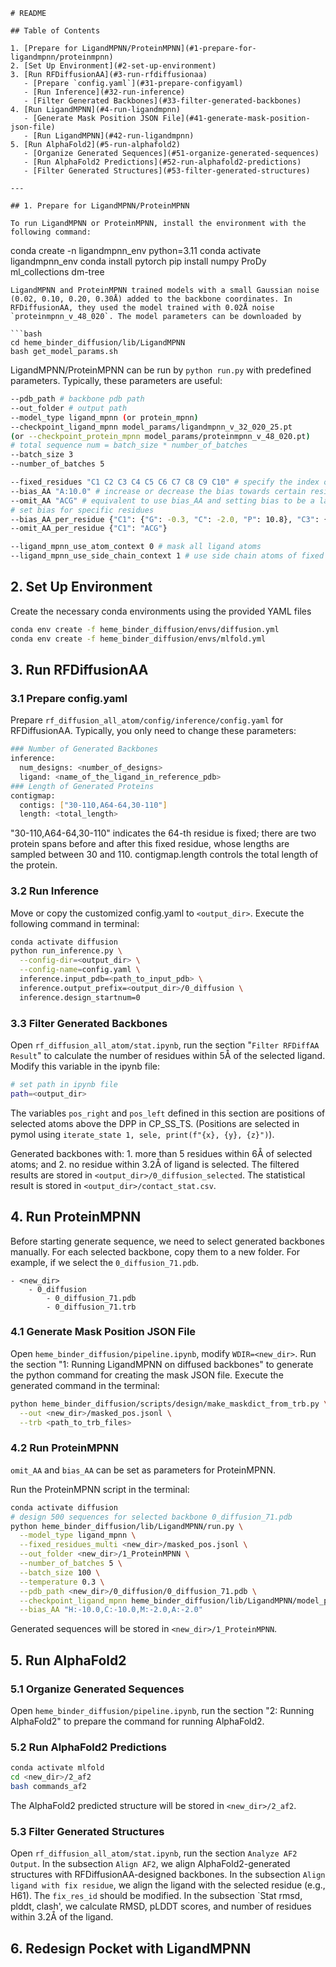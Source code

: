 ```
# README

## Table of Contents

1. [Prepare for LigandMPNN/ProteinMPNN](#1-prepare-for-ligandmpnn/proteinmpnn)
2. [Set Up Environment](#2-set-up-environment)
3. [Run RFDiffusionAA](#3-run-rfdiffusionaa)
   - [Prepare `config.yaml`](#31-prepare-configyaml)
   - [Run Inference](#32-run-inference)
   - [Filter Generated Backbones](#33-filter-generated-backbones)
4. [Run LigandMPNN](#4-run-ligandmpnn)
   - [Generate Mask Position JSON File](#41-generate-mask-position-json-file)
   - [Run LigandMPNN](#42-run-ligandmpnn)
5. [Run AlphaFold2](#5-run-alphafold2)
   - [Organize Generated Sequences](#51-organize-generated-sequences)
   - [Run AlphaFold2 Predictions](#52-run-alphafold2-predictions)
   - [Filter Generated Structures](#53-filter-generated-structures)

---

## 1. Prepare for LigandMPNN/ProteinMPNN

To run LigandMPNN or ProteinMPNN, install the environment with the following command:
```

conda create -n ligandmpnn_env python=3.11
conda activate ligandmpnn_env
conda install pytorch
pip install numpy ProDy ml_collections dm-tree

```
LigandMPNN and ProteinMPNN trained models with a small Gaussian noise (0.02, 0.10, 0.20, 0.30Å) added to the backbone coordinates. In RFDiffusionAA, they used the model trained with 0.02Å noise `proteinmpnn_v_48_020`. The model parameters can be downloaded by

```bash
cd heme_binder_diffusion/lib/LigandMPNN
bash get_model_params.sh
```

LigandMPNN/ProteinMPNN can be run by `python run.py` with predefined parameters. Typically, these parameters are useful:

```bash
--pdb_path # backbone pdb path
--out_folder # output path
--model_type ligand_mpnn (or protein_mpnn)
--checkpoint_ligand_mpnn model_params/ligandmpnn_v_32_020_25.pt
(or --checkpoint_protein_mpnn model_params/proteinmpnn_v_48_020.pt)
# total sequence num = batch_size * number_of_batches
--batch_size 3 
--number_of_batches 5

--fixed_residues "C1 C2 C3 C4 C5 C6 C7 C8 C9 C10" # specify the index of chain and residue whose sequence is fixed
--bias_AA "A:10.0" # increase or decrease the bias towards certain residue types
--omit_AA "ACG" # equivalent to use bias_AA and setting bias to be a large negative number
# set bias for specific residues
--bias_AA_per_residue {"C1": {"G": -0.3, "C": -2.0, "P": 10.8}, "C3": {"P": 10.0}}
--omit_AA_per_residue {"C1": "ACG"}

--ligand_mpnn_use_atom_context 0 # mask all ligand atoms
--ligand_mpnn_use_side_chain_context 1 # use side chain atoms of fixed residues as additional ligand atoms
```

## 2. Set Up Environment

Create the necessary conda environments using the provided YAML files

```bash
conda env create -f heme_binder_diffusion/envs/diffusion.yml
conda env create -f heme_binder_diffusion/envs/mlfold.yml
```

## 3. Run RFDiffusionAA

### 3.1 Prepare config.yaml

Prepare `rf_diffusion_all_atom/config/inference/config.yaml` for RFDiffusionAA.
Typically, you only need to change these parameters:

```bash
### Number of Generated Backbones
inference:
  num_designs: <number_of_designs>
  ligand: <name_of_the_ligand_in_reference_pdb>
### Length of Generated Proteins
contigmap:
  contigs: ["30-110,A64-64,30-110"]
  length: <total_length>
```

"30-110,A64-64,30-110" indicates the 64-th residue is fixed; there are two protein spans before and after this fixed residue, whose lengths are sampled between 30 and 110.
contigmap.length controls the total length of the protein.

### 3.2 Run Inference

Move or copy the customized config.yaml to `<output_dir>`.
Execute the following command in terminal:

```bash
conda activate diffusion
python run_inference.py \
  --config-dir=<output_dir> \
  --config-name=config.yaml \
  inference.input_pdb=<path_to_input_pdb> \
  inference.output_prefix=<output_dir>/0_diffusion \
  inference.design_startnum=0
```

### 3.3 Filter Generated Backbones

Open `rf_diffusion_all_atom/stat.ipynb`, run the section "`Filter RFDiffAA Result`" to calculate the number of residues within 5Å of the selected ligand. Modify this variable in the ipynb file:

```bash
# set path in ipynb file
path=<output_dir>
```

The variables `pos_right` and `pos_left` defined in this section are positions of selected atoms above the DPP in CP_SS_TS. (Positions are selected in pymol using ```iterate_state 1, sele, print(f"{x}, {y}, {z}")```).

Generated backbones with: 1. more than 5 residues within 6Å of selected atoms; and 2. no residue within 3.2Å of ligand is selected. The filtered results are stored in `<output_dir>/0_diffusion_selected`. The statistical result is stored in `<output_dir>/contact_stat.csv`.

## 4. Run ProteinMPNN

Before starting generate sequence, we need to select generated backbones manually. For each selected backbone, copy them to a new folder. For example, if we select the `0_diffusion_71.pdb`.

```
- <new_dir>
	- 0_diffusion
		- 0_diffusion_71.pdb
		- 0_diffusion_71.trb
```

### 4.1 Generate Mask Position JSON File

Open `heme_binder_diffusion/pipeline.ipynb`, modify `WDIR=<new_dir>`. Run the section "1: Running LigandMPNN on diffused backbones" to generate the python command for creating the mask JSON file.
Execute the generated command in the terminal:

```bash
python heme_binder_diffusion/scripts/design/make_maskdict_from_trb.py \
  --out <new_dir>/masked_pos.jsonl \
  --trb <path_to_trb_files>
```

### 4.2 Run ProteinMPNN

`omit_AA` and `bias_AA` can be set as parameters for ProteinMPNN.

Run the ProteinMPNN script in the terminal:

```bash
conda activate diffusion
# design 500 sequences for selected backbone 0_diffusion_71.pdb
python heme_binder_diffusion/lib/LigandMPNN/run.py \
  --model_type ligand_mpnn \
  --fixed_residues_multi <new_dir>/masked_pos.jsonl \
  --out_folder <new_dir>/1_ProteinMPNN \
  --number_of_batches 5 \
  --batch_size 100 \
  --temperature 0.3 \
  --pdb_path <new_dir>/0_diffusion/0_diffusion_71.pdb \
  --checkpoint_ligand_mpnn heme_binder_diffusion/lib/LigandMPNN/model_params/ligandmpnn_v_32_020_25.pt \
  --bias_AA "H:-10.0,C:-10.0,M:-2.0,A:-2.0"
```

Generated sequences will be stored in `<new_dir>/1_ProteinMPNN`.

## 5. Run AlphaFold2

### 5.1 Organize Generated Sequences

Open `heme_binder_diffusion/pipeline.ipynb`, run the section "2: Running AlphaFold2" to prepare the command for running AlphaFold2.

### 5.2 Run AlphaFold2 Predictions

```bash
conda activate mlfold
cd <new_dir>/2_af2
bash commands_af2
```

The AlphaFold2 predicted structure will be stored in `<new_dir>/2_af2`.

### 5.3 Filter Generated Structures

Open `rf_diffusion_all_atom/stat.ipynb`, run the section `Analyze AF2 Output`.
In the subsection `Align AF2`, we align AlphaFold2-generated structures with RFDiffusionAA-designed backbones.
In the subsection `Align ligand with fix residue`, we align the ligand with the selected residue (e.g., H61). The `fix_res_id` should be modified.
In the subsection `Stat rmsd, plddt, clash', we calculate RMSD, pLDDT scores, and number of residues within 3.2Å of the ligand.

## 6. Redesign Pocket with LigandMPNN

